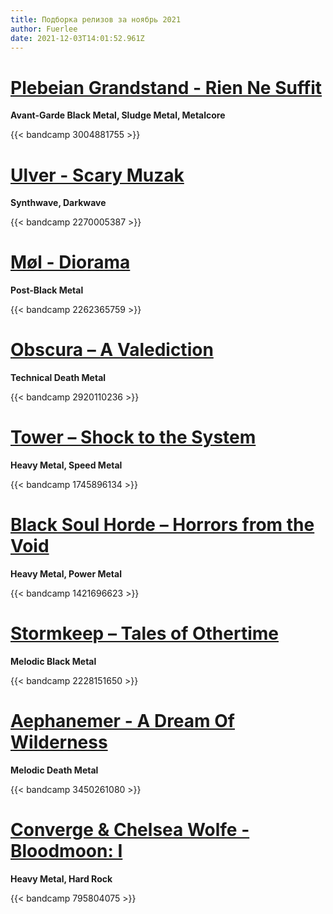 ```yaml
---
title: Подборка релизов за ноябрь 2021
author: Fuerlee
date: 2021-12-03T14:01:52.961Z
---
```

# [Plebeian Grandstand - Rien Ne Suffit](https://plebeiangrandstand.bandcamp.com/album/rien-ne-suffit)

**Avant-Garde Black Metal, Sludge Metal, Metalcore**

{{< bandcamp 3004881755 >}}

# [Ulver - Scary Muzak](https://ulver.bandcamp.com/album/scary-muzak)

**Synthwave, Darkwave**

{{< bandcamp 2270005387 >}}

# [Møl - Diorama](https://moeldk.bandcamp.com/album/diorama)

**Post-Black Metal**

{{< bandcamp 2262365759 >}}

# [Obscura – A Valediction](https://obscura.bandcamp.com/album/a-valediction)

**Technical Death Metal**

{{< bandcamp 2920110236 >}}

# [Tower – Shock to the System](https://towernyc.bandcamp.com/album/shock-to-the-system)

**Heavy Metal, Speed Metal**

{{< bandcamp 1745896134 >}}

# [Black Soul Horde – Horrors from the Void](https://blacksoulhorde.bandcamp.com/album/horrors-from-the-void)

**Heavy Metal, Power Metal**

{{< bandcamp 1421696623 >}}

# [Stormkeep – Tales of Othertime](https://stormkeep.bandcamp.com/album/tales-of-othertime)

**Melodic Black Metal**

{{< bandcamp 2228151650 >}}

# [Aephanemer - A Dream Of Wilderness](https://music.aephanemer.com/album/a-dream-of-wilderness)

**Melodic Death Metal**

{{< bandcamp 3450261080 >}}

# [Converge & Chelsea Wolfe - Bloodmoon: I](https://convergecult.bandcamp.com/album/bloodmoon-i)

**Heavy Metal, Hard Rock**

{{< bandcamp 795804075 >}}